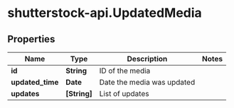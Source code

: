 # shutterstock-api.UpdatedMedia

## Properties
Name | Type | Description | Notes
------------ | ------------- | ------------- | -------------
**id** | **String** | ID of the media | 
**updated_time** | **Date** | Date the media was updated | 
**updates** | **[String]** | List of updates | 


